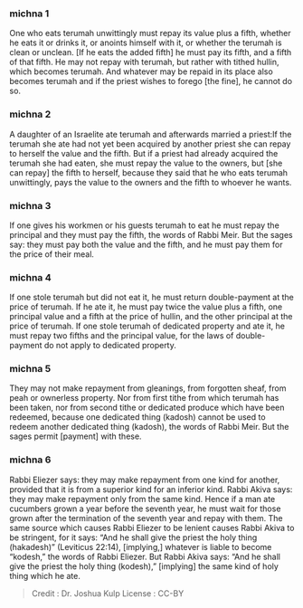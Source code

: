 
### michna 1
One who eats terumah unwittingly must repay its value plus a fifth, whether he eats it or drinks it, or anoints himself with it, or whether the terumah is clean or unclean. [If he eats the added fifth] he must pay its fifth, and a fifth of that fifth. He may not repay with terumah, but rather with tithed hullin, which becomes terumah. And whatever may be repaid in its place also becomes terumah and if the priest wishes to forego [the fine], he cannot do so.

### michna 2
A daughter of an Israelite ate terumah and afterwards married a priest:If the terumah she ate had not yet been acquired by another priest she can repay to herself the value and the fifth. But if a priest had already acquired the terumah she had eaten, she must repay the value to the owners, but [she can repay] the fifth to herself, because they said that he who eats terumah unwittingly, pays the value to the owners and the fifth to whoever he wants.

### michna 3
If one gives his workmen or his guests terumah to eat he must repay the principal and they must pay the fifth, the words of Rabbi Meir. But the sages say: they must pay both the value and the fifth, and he must pay them for the price of their meal.

### michna 4
If one stole terumah but did not eat it, he must return double-payment at the price of terumah. If he ate it, he must pay twice the value plus a fifth, one principal value and a fifth at the price of hullin, and the other principal at the price of terumah. If one stole terumah of dedicated property and ate it, he must repay two fifths and the principal value, for the laws of double-payment do not apply to dedicated property.

### michna 5
They may not make repayment from gleanings, from forgotten sheaf, from peah or ownerless property. Nor from first tithe from which terumah has been taken, nor from second tithe or dedicated produce which have been redeemed, because one dedicated thing (kadosh) cannot be used to redeem another dedicated thing (kadosh), the words of Rabbi Meir. But the sages permit [payment] with these.

### michna 6
Rabbi Eliezer says: they may make repayment from one kind for another, provided that it is from a superior kind for an inferior kind. Rabbi Akiva says: they may make repayment only from the same kind. Hence if a man ate cucumbers grown a year before the seventh year, he must wait for those grown after the termination of the seventh year and repay with them. The same source which causes Rabbi Eliezer to be lenient causes Rabbi Akiva to be stringent, for it says: “And he shall give the priest the holy thing (hakadesh)” (Leviticus 22:14), [implying,] whatever is liable to become “kodesh,” the words of Rabbi Eliezer. But Rabbi Akiva says: “And he shall give the priest the holy thing (kodesh),” [implying] the same kind of holy thing which he ate.

>Credit : Dr. Joshua Kulp
>License : CC-BY
